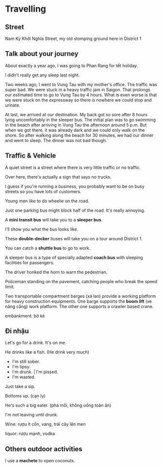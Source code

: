 # Travelling

## Street

Nam Kỳ Khởi Nghĩa Street, my old stomping ground here in District 1

## Talk about your journey

About exactly a year ago, I was going to Phan Rang for tết holiday.

I didn't really get any sleep last night.

Two weeks ago, I went to Vung Tau with my mother's office. The traffic was super bad. We were stuck in a heavy traffic jam in Saigon. That prolongs our estimated time to go to Vung Tau by 4 hours. What is even worse is that we were stuck on the expressway so there is nowhere we could stop and urinate.

At last, we arrived at our destination. My back got so sore after 8 hours lying uncomfortably in the sleeper bus. The initial plan was to go swimming in the beach after arriving in Vung Tau the afternoon around 5 p.m. But when we got there, it was already dark and we could only walk on the shore. So after walking along the beach for 30 minutes, we had our dinner and went to sleep. The dinner was not bad though.

## Traffic & Vehicle

A quiet street is a street where there is very little traffic or no traffic.

Over here, there's actually a sign that says no trucks.

I guess if you're running a business, you probably want to be on busy streets so you have lots of customers.

Young men like to do wheelie on the road.

Just one parking bus might block half of the road. It's really annoying.

A **mini transit bus** will take you to a **sleeper bus**.

I'll show you what the bus looks like.

These **double-decker** buses will take you on a tour around District 1.

You can catch a **shuttle bus** to go to work.

A sleeper bus is a type of specially adapted **coach bus** with sleeping facilities for passengers.

The driver honked the horn to warn the pedestrian.

Policeman standing on the pavement, catching people who break the speed limit.

Two transportable compartment barges (xà lan) provide a working platform for heavy construction equipments. One barge supports the **boom lift** (xe nâng cầng) work platform. The other one supports a crawler based crane.

embankment: bờ kè

## Đi nhậu

Let's go for a drink. It's on me.

He drinks like a fish. (He drink very much)

- I'm still sober.
- I'm tipsy.
- I'm drunk. | I'm pissed.
- I'm wasted.

Just take a sip.

Bottoms up. (cạn ly)

He's such a big eater. (phá mồi, không uống toàn ăn)

I'm not leaving until drunk.

Wine: rượu ít cồn, vang, trái cây lên men

liquor: rượu mạnh, vodka

## Others outdoor activities

I use a **machete** to open coconuts.

